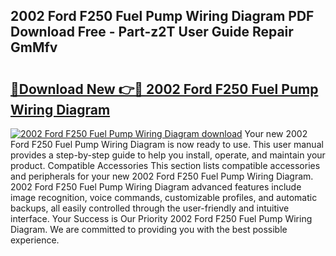 ## 2002 Ford F250 Fuel Pump Wiring Diagram PDF Download Free - Part-z2T User Guide Repair GmMfv

# <h2><a href="http://dft8ty.blite.top/?on=2002+Ford+F250+Fuel+Pump+Wiring+Diagram">🔗Download New 👉🔴 2002 Ford F250 Fuel Pump Wiring Diagram</a></h2>

[![2002 Ford F250 Fuel Pump Wiring Diagram download](https://i.imgur.com/lujVjoI.png)](http://dft8ty.blite.top/?on=2002+Ford+F250+Fuel+Pump+Wiring+Diagram)
Your new 2002 Ford F250 Fuel Pump Wiring Diagram is now ready to use. This user manual provides a step-by-step guide to help you install, operate, and maintain your product. Compatible Accessories This section lists compatible accessories and peripherals for your new 2002 Ford F250 Fuel Pump Wiring Diagram. 2002 Ford F250 Fuel Pump Wiring Diagram advanced features include image recognition, voice commands, customizable profiles, and automatic backups, all easily controlled through the user-friendly and intuitive interface. Your Success is Our Priority 2002 Ford F250 Fuel Pump Wiring Diagram. We are committed to providing you with the best possible experience.
